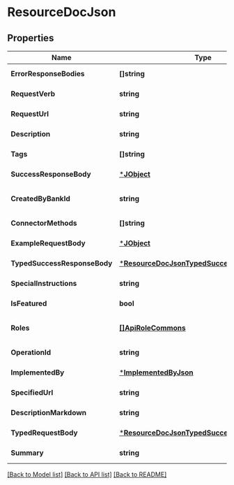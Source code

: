 # ResourceDocJson

## Properties
Name | Type | Description | Notes
------------ | ------------- | ------------- | -------------
**ErrorResponseBodies** | **[]string** |  | [default to null]
**RequestVerb** | **string** |  | [default to null]
**RequestUrl** | **string** |  | [default to null]
**Description** | **string** |  | [default to null]
**Tags** | **[]string** |  | [default to null]
**SuccessResponseBody** | [***JObject**](JObject.md) |  | [default to null]
**CreatedByBankId** | **string** |  | [optional] [default to null]
**ConnectorMethods** | **[]string** |  | [default to null]
**ExampleRequestBody** | [***JObject**](JObject.md) |  | [default to null]
**TypedSuccessResponseBody** | [***ResourceDocJsonTypedSuccessResponseBody**](ResourceDocJson_typed_success_response_body.md) |  | [default to null]
**SpecialInstructions** | **string** |  | [default to null]
**IsFeatured** | **bool** |  | [default to null]
**Roles** | [**[]ApiRoleCommons**](ApiRoleCommons.md) |  | [optional] [default to null]
**OperationId** | **string** |  | [default to null]
**ImplementedBy** | [***ImplementedByJson**](ImplementedByJson.md) |  | [default to null]
**SpecifiedUrl** | **string** |  | [default to null]
**DescriptionMarkdown** | **string** |  | [default to null]
**TypedRequestBody** | [***ResourceDocJsonTypedSuccessResponseBody**](ResourceDocJson_typed_success_response_body.md) |  | [default to null]
**Summary** | **string** |  | [default to null]

[[Back to Model list]](../README.md#documentation-for-models) [[Back to API list]](../README.md#documentation-for-api-endpoints) [[Back to README]](../README.md)


